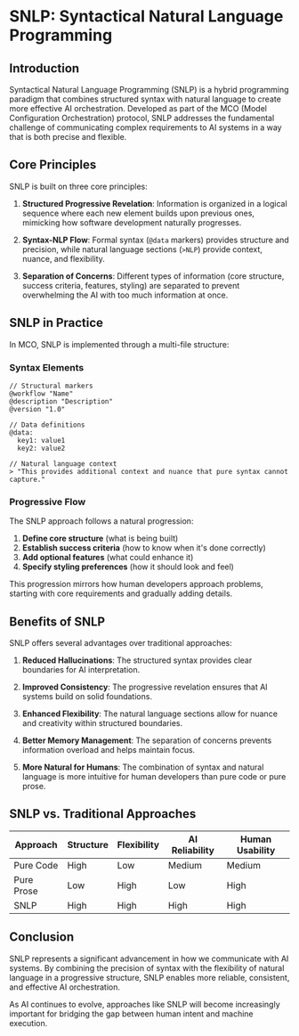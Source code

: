 # SNLP: Syntactical Natural Language Programming

## Introduction

Syntactical Natural Language Programming (SNLP) is a hybrid programming paradigm that combines structured syntax with natural language to create more effective AI orchestration. Developed as part of the MCO (Model Configuration Orchestration) protocol, SNLP addresses the fundamental challenge of communicating complex requirements to AI systems in a way that is both precise and flexible.

## Core Principles

SNLP is built on three core principles:

1. **Structured Progressive Revelation**: Information is organized in a logical sequence where each new element builds upon previous ones, mimicking how software development naturally progresses.

2. **Syntax-NLP Flow**: Formal syntax (`@data` markers) provides structure and precision, while natural language sections (`>NLP`) provide context, nuance, and flexibility.

3. **Separation of Concerns**: Different types of information (core structure, success criteria, features, styling) are separated to prevent overwhelming the AI with too much information at once.

## SNLP in Practice

In MCO, SNLP is implemented through a multi-file structure:

### Syntax Elements

```
// Structural markers
@workflow "Name"
@description "Description"
@version "1.0"

// Data definitions
@data:
  key1: value1
  key2: value2

// Natural language context
> "This provides additional context and nuance that pure syntax cannot capture."
```

### Progressive Flow

The SNLP approach follows a natural progression:

1. **Define core structure** (what is being built)
2. **Establish success criteria** (how to know when it's done correctly)
3. **Add optional features** (what could enhance it)
4. **Specify styling preferences** (how it should look and feel)

This progression mirrors how human developers approach problems, starting with core requirements and gradually adding details.

## Benefits of SNLP

SNLP offers several advantages over traditional approaches:

1. **Reduced Hallucinations**: The structured syntax provides clear boundaries for AI interpretation.

2. **Improved Consistency**: The progressive revelation ensures that AI systems build on solid foundations.

3. **Enhanced Flexibility**: The natural language sections allow for nuance and creativity within structured boundaries.

4. **Better Memory Management**: The separation of concerns prevents information overload and helps maintain focus.

5. **More Natural for Humans**: The combination of syntax and natural language is more intuitive for human developers than pure code or pure prose.

## SNLP vs. Traditional Approaches

| Approach | Structure | Flexibility | AI Reliability | Human Usability |
|----------|-----------|-------------|----------------|-----------------|
| Pure Code | High | Low | Medium | Medium |
| Pure Prose | Low | High | Low | High |
| SNLP | High | High | High | High |

## Conclusion

SNLP represents a significant advancement in how we communicate with AI systems. By combining the precision of syntax with the flexibility of natural language in a progressive structure, SNLP enables more reliable, consistent, and effective AI orchestration.

As AI continues to evolve, approaches like SNLP will become increasingly important for bridging the gap between human intent and machine execution.
